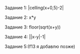 Задание 1: |celling(x+0,5)-2|

Задание 2: x*y

Задание 3: floor(sqrt(x+y))

Задание 4: ||x-y|-1|

Задание 5:(f13 я добавлю позже)
